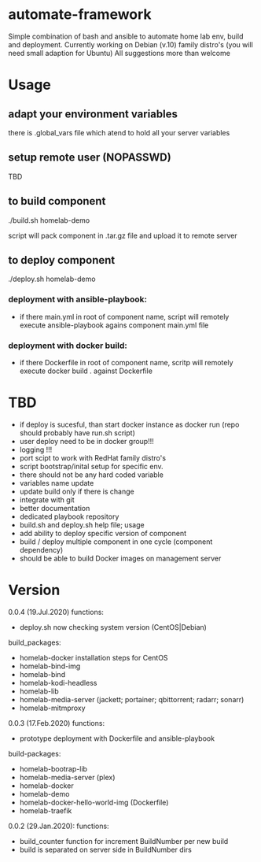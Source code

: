 # automate-framework
Simple combination of bash and ansible to automate home lab env, build and deployment.
Currently working on Debian (v.10) family distro's (you will need small adaption for Ubuntu)
All suggestions more than welcome

# Usage

## adapt your environment variables
there is .global_vars file which atend to hold all your server variables

## setup remote user (NOPASSWD)
TBD


## to build component
./build.sh homelab-demo

script will pack component in .tar.gz file and upload it to remote server

## to deploy component
./deploy.sh homelab-demo

### deployment with ansible-playbook:
- if there main.yml in root of component name,
	  script will remotely execute ansible-playbook agains component main.yml file 

### deployment with docker build:
- if there Dockerfile in root of component name, 
	  scritp will remotely execute docker build . against Dockerfile

# TBD
- if deploy is sucesful, than start docker instance as docker run (repo should probably have run.sh script)
- user deploy need to be in docker group!!!
- logging !!!
- port scipt to work with RedHat family distro's 
- script bootstrap/inital setup for specific env.
- there should not be any hard coded variable 
- variables name update
- update build only if there is change
- integrate with git
- better documentation
- dedicated playbook repository
- build.sh and deploy.sh help file; usage 
- add ability to deploy specific version of component
- build / deploy multiple component in one cycle (component dependency)
- should be able to build Docker images on management server


# Version
0.0.4 (19.Jul.2020)
  functions:
  - deploy.sh now checking system version (CentOS|Debian)
  
  build_packages:
  - homelab-docker installation steps for CentOS
  - homelab-bind-img
  - homelab-bind
  - homelab-kodi-headless
  - homelab-lib
  - homelab-media-server (jackett; portainer; qbittorrent; radarr; sonarr)
  - homelab-mitmproxy


0.0.3 (17.Feb.2020)
  functions:
  - prototype deployment with Dockerfile and ansible-playbook

  build-packages:
  - homelab-bootrap-lib
  - homelab-media-server (plex)
  - homelab-docker
  - homelab-demo
  - homelab-docker-hello-world-img (Dockerfile)
  - homelab-traefik

0.0.2 (29.Jan.2020):
  functions:
  - build_counter function for increment BuildNumber per new build
  - build is separated on server side in BuildNumber dirs
